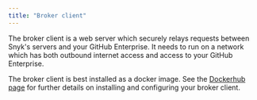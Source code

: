 ```yaml
---
title: "Broker client"
---
```


The broker client is a web server which securely relays requests between Snyk's servers and your GitHub Enterprise. It needs to run on a network which has both outbound internet access and access to your GitHub Enterprise.

The broker client is best installed as a docker image. See the [Dockerhub page](https://hub.docker.com/r/snyk/broker/) for further details on installing and configuring your broker client.
